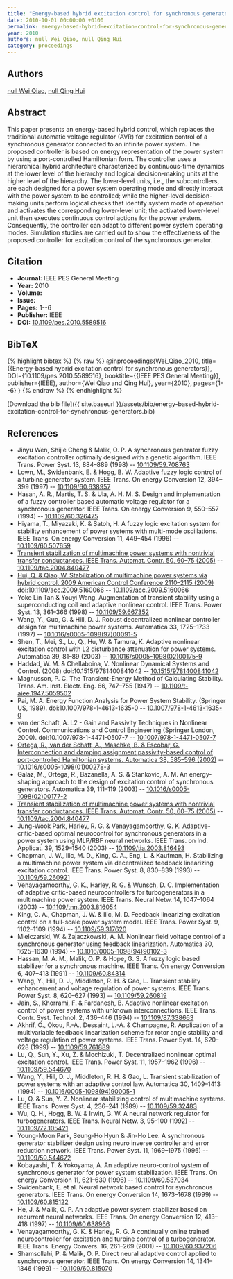 ```yaml
---
title: "Energy-based hybrid excitation control for synchronous generators"
date: 2010-10-01 00:00:00 +0100
permalink: energy-based-hybrid-excitation-control-for-synchronous-generators
year: 2010
authors: null Wei Qiao, null Qing Hui
category: proceedings
---
```

 
## Authors
[null Wei Qiao](authors/wei-qiao), [null Qing Hui](authors/qing-hui)
 
## Abstract
This paper presents an energy-based hybrid control, which replaces the traditional automatic voltage regulator (AVR) for excitation control of a synchronous generator connected to an infinite power system. The proposed controller is based on energy representation of the power system by using a port-controlled Hamiltonian form. The controller uses a hierarchical hybrid architecture characterized by continuous-time dynamics at the lower level of the hierarchy and logical decision-making units at the higher level of the hierarchy. The lower-level units, i.e., the subcontrollers, are each designed for a power system operating mode and directly interact with the power system to be controlled; while the higher-level decision-making units perform logical checks that identify system mode of operation and activates the corresponding lower-level unit; the activated lower-level unit then executes continuous control actions for the power system. Consequently, the controller can adapt to different power system operating modes. Simulation studies are carried out to show the effectiveness of the proposed controller for excitation control of the synchronous generator.
 
## Citation
- **Journal:** IEEE PES General Meeting
- **Year:** 2010
- **Volume:** 
- **Issue:** 
- **Pages:** 1--6
- **Publisher:** IEEE
- **DOI:** [10.1109/pes.2010.5589516](https://doi.org/10.1109/pes.2010.5589516)
 
## BibTeX
{% highlight bibtex %}
{% raw %}
@inproceedings{Wei_Qiao_2010,
  title={{Energy-based hybrid excitation control for synchronous generators}},
  DOI={10.1109/pes.2010.5589516},
  booktitle={{IEEE PES General Meeting}},
  publisher={IEEE},
  author={Wei Qiao and Qing Hui},
  year={2010},
  pages={1--6}
}
{% endraw %}
{% endhighlight %}
 
[Download the bib file]({{ site.baseurl }}/assets/bib/energy-based-hybrid-excitation-control-for-synchronous-generators.bib)
 
## References
- Jinyu Wen, Shijie Cheng & Malik, O. P. A synchronous generator fuzzy excitation controller optimally designed with a genetic algorithm. IEEE Trans. Power Syst. 13, 884–889 (1998) -- [10.1109/59.708763](https://doi.org/10.1109/59.708763)
- Lown, M., Swidenbank, E. & Hogg, B. W. Adaptive fuzzy logic control of a turbine generator system. IEEE Trans. On energy Conversion 12, 394–399 (1997) -- [10.1109/60.638957](https://doi.org/10.1109/60.638957)
- Hasan, A. R., Martis, T. S. & Ula, A. H. M. S. Design and implementation of a fuzzy controller based automatic voltage regulator for a synchronous generator. IEEE Trans. On energy Conversion 9, 550–557 (1994) -- [10.1109/60.326475](https://doi.org/10.1109/60.326475)
- Hiyama, T., Miyazaki, K. & Satoh, H. A fuzzy logic excitation system for stability enhancement of power systems with multi-mode oscillations. IEEE Trans. On energy Conversion 11, 449–454 (1996) -- [10.1109/60.507659](https://doi.org/10.1109/60.507659)
- [Transient stabilization of multimachine power systems with nontrivial transfer conductances. IEEE Trans. Automat. Contr. 50, 60–75 (2005)](transient-stabilization-of-multimachine-power-systems-with-nontrivial-transfer-conductances) -- [10.1109/tac.2004.840477](https://doi.org/10.1109/tac.2004.840477)
- [Hui, Q. & Qiao, W. Stabilization of multimachine power systems via hybrid control. 2009 American Control Conference 2110–2115 (2009) doi:10.1109/acc.2009.5160066](stabilization-of-multimachine-power-systems-via-hybrid-control) -- [10.1109/acc.2009.5160066](https://doi.org/10.1109/acc.2009.5160066)
- Yoke Lin Tan & Youyi Wang. Augmentation of transient stability using a superconducting coil and adaptive nonlinear control. IEEE Trans. Power Syst. 13, 361–366 (1998) -- [10.1109/59.667352](https://doi.org/10.1109/59.667352)
- Wang, Y., Guo, G. & Hill, D. J. Robust decentralized nonlinear controller design for multimachine power systems. Automatica 33, 1725–1733 (1997) -- [10.1016/s0005-1098(97)00091-5](https://doi.org/10.1016/s0005-1098(97)00091-5)
- Shen, T., Mei, S., Lu, Q., Hu, W. & Tamura, K. Adaptive nonlinear excitation control with L2 disturbance attenuation for power systems. Automatica 39, 81–89 (2003) -- [10.1016/s0005-1098(02)00175-9](https://doi.org/10.1016/s0005-1098(02)00175-9)
- Haddad, W. M. & Chellaboina, V. Nonlinear Dynamical Systems and Control. (2008) doi:10.1515/9781400841042 -- [10.1515/9781400841042](https://doi.org/10.1515/9781400841042)
- Magnusson, P. C. The Transient-Energy Method of Calculating Stability. Trans. Am. Inst. Electr. Eng. 66, 747–755 (1947) -- [10.1109/t-aiee.1947.5059502](https://doi.org/10.1109/t-aiee.1947.5059502)
- Pai, M. A. Energy Function Analysis for Power System Stability. (Springer US, 1989). doi:10.1007/978-1-4613-1635-0 -- [10.1007/978-1-4613-1635-0](https://doi.org/10.1007/978-1-4613-1635-0)
- van der Schaft, A. L2 - Gain and Passivity Techniques in Nonlinear Control. Communications and Control Engineering (Springer London, 2000). doi:10.1007/978-1-4471-0507-7 -- [10.1007/978-1-4471-0507-7](https://doi.org/10.1007/978-1-4471-0507-7)
- [Ortega, R., van der Schaft, A., Maschke, B. & Escobar, G. Interconnection and damping assignment passivity-based control of port-controlled Hamiltonian systems. Automatica 38, 585–596 (2002)](interconnection-and-damping-assignment-passivity-based-control-of-port-controlled-hamiltonian-systems) -- [10.1016/s0005-1098(01)00278-3](https://doi.org/10.1016/s0005-1098(01)00278-3)
- Galaz, M., Ortega, R., Bazanella, A. S. & Stankovic, A. M. An energy-shaping approach to the design of excitation control of synchronous generators. Automatica 39, 111–119 (2003) -- [10.1016/s0005-1098(02)00177-2](https://doi.org/10.1016/s0005-1098(02)00177-2)
- [Transient stabilization of multimachine power systems with nontrivial transfer conductances. IEEE Trans. Automat. Contr. 50, 60–75 (2005)](transient-stabilization-of-multimachine-power-systems-with-nontrivial-transfer-conductances) -- [10.1109/tac.2004.840477](https://doi.org/10.1109/tac.2004.840477)
- Jung-Wook Park, Harley, R. G. & Venayagamoorthy, G. K. Adaptive-critic-based optimal neurocontrol for synchronous generators in a power system using MLP/RBF neural networks. IEEE Trans. on Ind. Applicat. 39, 1529–1540 (2003) -- [10.1109/tia.2003.816493](https://doi.org/10.1109/tia.2003.816493)
- Chapman, J. W., Ilic, M. D., King, C. A., Eng, L. & Kaufman, H. Stabilizing a multimachine power system via decentralized feedback linearizing excitation control. IEEE Trans. Power Syst. 8, 830–839 (1993) -- [10.1109/59.260921](https://doi.org/10.1109/59.260921)
- Venayagamoorthy, G. K., Harley, R. G. & Wunsch, D. C. Implementation of adaptive critic-based neurocontrollers for turbogenerators in a multimachine power system. IEEE Trans. Neural Netw. 14, 1047–1064 (2003) -- [10.1109/tnn.2003.816054](https://doi.org/10.1109/tnn.2003.816054)
- King, C. A., Chapman, J. W. & Ilic, M. D. Feedback linearizing excitation control on a full-scale power system model. IEEE Trans. Power Syst. 9, 1102–1109 (1994) -- [10.1109/59.317620](https://doi.org/10.1109/59.317620)
- Mielczarski, W. & Zajaczkowski, A. M. Nonlinear field voltage control of a synchronous generator using feedback linearization. Automatica 30, 1625–1630 (1994) -- [10.1016/0005-1098(94)90102-3](https://doi.org/10.1016/0005-1098(94)90102-3)
- Hassan, M. A. M., Malik, O. P. & Hope, G. S. A fuzzy logic based stabilizer for a synchronous machine. IEEE Trans. On energy Conversion 6, 407–413 (1991) -- [10.1109/60.84314](https://doi.org/10.1109/60.84314)
- Wang, Y., Hill, D. J., Middleton, R. H. & Gao, L. Transient stability enhancement and voltage regulation of power systems. IEEE Trans. Power Syst. 8, 620–627 (1993) -- [10.1109/59.260819](https://doi.org/10.1109/59.260819)
- Jain, S., Khorrami, F. & Fardanesh, B. Adaptive nonlinear excitation control of power systems with unknown interconnections. IEEE Trans. Contr. Syst. Technol. 2, 436–446 (1994) -- [10.1109/87.338663](https://doi.org/10.1109/87.338663)
- Akhrif, O., Okou, F.-A., Dessaint, L.-A. & Champagne, R. Application of a multivariable feedback linearization scheme for rotor angle stability and voltage regulation of power systems. IEEE Trans. Power Syst. 14, 620–628 (1999) -- [10.1109/59.761889](https://doi.org/10.1109/59.761889)
- Lu, Q., Sun, Y., Xu, Z. & Mochizuki, T. Decentralized nonlinear optimal excitation control. IEEE Trans. Power Syst. 11, 1957–1962 (1996) -- [10.1109/59.544670](https://doi.org/10.1109/59.544670)
- Wang, Y., Hill, D. J., Middleton, R. H. & Gao, L. Transient stabilization of power systems with an adaptive control law. Automatica 30, 1409–1413 (1994) -- [10.1016/0005-1098(94)90005-1](https://doi.org/10.1016/0005-1098(94)90005-1)
- Lu, Q. & Sun, Y. Z. Nonlinear stabilizing control of multimachine systems. IEEE Trans. Power Syst. 4, 236–241 (1989) -- [10.1109/59.32483](https://doi.org/10.1109/59.32483)
- Wu, Q. H., Hogg, B. W. & Irwin, G. W. A neural network regulator for turbogenerators. IEEE Trans. Neural Netw. 3, 95–100 (1992) -- [10.1109/72.105421](https://doi.org/10.1109/72.105421)
- Young-Moon Park, Seung-Ho Hyun & Jin-Ho Lee. A synchronous generator stabilizer design using neuro inverse controller and error reduction network. IEEE Trans. Power Syst. 11, 1969–1975 (1996) -- [10.1109/59.544672](https://doi.org/10.1109/59.544672)
- Kobayashi, T. & Yokoyama, A. An adaptive neuro-control system of synchronous generator for power system stabilization. IEEE Trans. On energy Conversion 11, 621–630 (1996) -- [10.1109/60.537034](https://doi.org/10.1109/60.537034)
- Swidenbank, E. et al. Neural network based control for synchronous generators. IEEE Trans. On energy Conversion 14, 1673–1678 (1999) -- [10.1109/60.815122](https://doi.org/10.1109/60.815122)
- He, J. & Malik, O. P. An adaptive power system stabilizer based on recurrent neural networks. IEEE Trans. On energy Conversion 12, 413–418 (1997) -- [10.1109/60.638966](https://doi.org/10.1109/60.638966)
- Venayagamoorthy, G. K. & Harley, R. G. A continually online trained neurocontroller for excitation and turbine control of a turbogenerator. IEEE Trans. Energy Convers. 16, 261–269 (2001) -- [10.1109/60.937206](https://doi.org/10.1109/60.937206)
- Shamsollahi, P. & Malik, O. P. Direct neural adaptive control applied to synchronous generator. IEEE Trans. On energy Conversion 14, 1341–1346 (1999) -- [10.1109/60.815070](https://doi.org/10.1109/60.815070)

